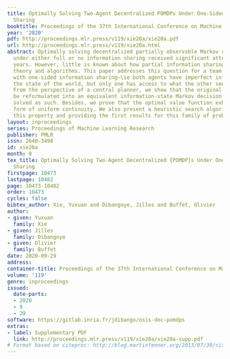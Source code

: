 ```yaml
---
title: Optimally Solving Two-Agent Decentralized POMDPs Under One-Sided Information
  Sharing
booktitle: Proceedings of the 37th International Conference on Machine Learning
year: '2020'
pdf: http://proceedings.mlr.press/v119/xie20a/xie20a.pdf
url: http://proceedings.mlr.press/v119/xie20a.html
abstract: Optimally solving decentralized partially observable Markov decision processes
  under either full or no information sharing received significant attention in recent
  years. However, little is known about how partial information sharing affects existing
  theory and algorithms. This paper addresses this question for a team of two agents,
  with one-sided information sharing—\ie both agents have imperfect information about
  the state of the world, but only one has access to what the other sees and does.
  From the perspective of a central planner, we show that the original problem can
  be reformulated into an equivalent information-state Markov decision process and
  solved as such. Besides, we prove that the optimal value function exhibits a specific
  form of uniform continuity. We also present a heuristic search algorithm utilizing
  this property and providing the first results for this family of problems.
layout: inproceedings
series: Proceedings of Machine Learning Research
publisher: PMLR
issn: 2640-3498
id: xie20a
month: 0
tex_title: Optimally Solving Two-Agent Decentralized {POMDP}s Under One-Sided Information
  Sharing
firstpage: 10473
lastpage: 10482
page: 10473-10482
order: 10473
cycles: false
bibtex_author: Xie, Yuxuan and Dibangoye, Jilles and Buffet, Olivier
author:
- given: Yuxuan
  family: Xie
- given: Jilles
  family: Dibangoye
- given: Olivier
  family: Buffet
date: 2020-09-29
address: 
container-title: Proceedings of the 37th International Conference on Machine Learning
volume: '119'
genre: inproceedings
issued:
  date-parts:
  - 2020
  - 9
  - 29
software: https://gitlab.inria.fr/jdibango/osis-dec-pomdps
extras:
- label: Supplementary PDF
  link: http://proceedings.mlr.press/v119/xie20a/xie20a-supp.pdf
# Format based on citeproc: http://blog.martinfenner.org/2013/07/30/citeproc-yaml-for-bibliographies/
---
```

